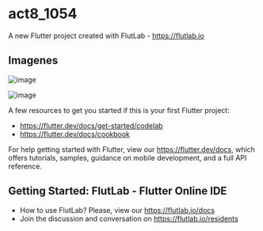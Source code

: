 # act8_1054

A new Flutter project created with FlutLab - https://flutlab.io

## Imagenes

![image](https://github.com/user-attachments/assets/7c502166-8583-4f46-b5fc-fcbffda02687)

![image](https://github.com/user-attachments/assets/3f65323a-3201-4a6e-a812-a2d9000f25cb)


A few resources to get you started if this is your first Flutter project:

- https://flutter.dev/docs/get-started/codelab
- https://flutter.dev/docs/cookbook

For help getting started with Flutter, view our
https://flutter.dev/docs, which offers tutorials,
samples, guidance on mobile development, and a full API reference.

## Getting Started: FlutLab - Flutter Online IDE

- How to use FlutLab? Please, view our https://flutlab.io/docs
- Join the discussion and conversation on https://flutlab.io/residents
